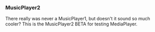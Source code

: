 ### MusicPlayer2 ###

There really was never a MusicPlayer1, but doesn't it sound so much cooler? This is the MusicPlayer2 BETA for testing MediaPlayer.
